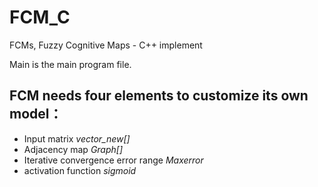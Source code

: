 # FCM_C
FCMs, Fuzzy Cognitive Maps     - C++ implement

Main is the main program file.
## FCM needs four elements to customize its own model：
- Input matrix *vector_new[]*
- Adjacency map *Graph[]*
- Iterative convergence error range *Maxerror*
- activation function *sigmoid*
